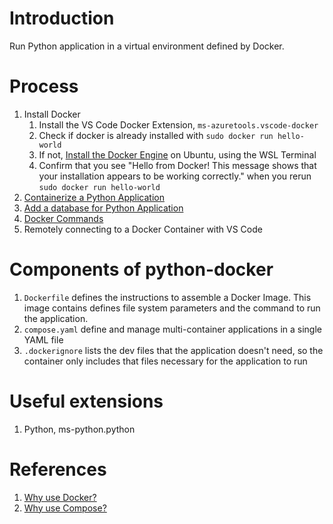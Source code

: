 # Introduction 

Run Python application in a virtual environment defined by Docker. 

# Process 
1. Install Docker
    1. Install the VS Code Docker Extension, `ms-azuretools.vscode-docker`
    2. Check if docker is already installed with `sudo docker run hello-world`
    3. If not, [Install the Docker Engine](https://docs.docker.com/engine/install/ubuntu/) on Ubuntu, using the WSL Terminal
    4. Confirm that you see "Hello from Docker! This message shows that your installation appears to be working correctly." when you rerun `sudo docker run hello-world`
2. [Containerize a Python Application](https://docs.docker.com/language/python/containerize/)
3. [Add a database for Python Application](https://docs.docker.com/language/python/containerize/)
4. [Docker Commands](https://docs.docker.com/get-started/docker_cheatsheet.pdf)
4. Remotely connecting to a Docker Container with VS Code 

# Components of python-docker
1. `Dockerfile` defines the instructions to assemble a Docker Image. This image contains defines file system parameters and the command to run the application. 
2. `compose.yaml` define and manage multi-container applications in a single YAML file
3. `.dockerignore` lists the dev files that the application doesn't need, so the container only includes that files necessary for the application to run

# Useful extensions 
1. Python, ms-python.python


# References 
1. [Why use Docker?](https://docs.docker.com/guides/docker-overview/)
2. [Why use Compose?](https://docs.docker.com/compose/intro/features-uses/)